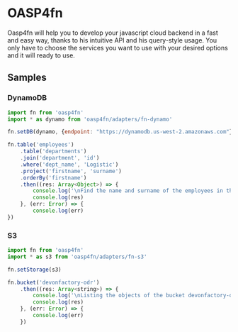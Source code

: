 # OASP4fn

Oasp4fn will help you to develop your javascript cloud backend in a fast and easy way, thanks to his intuitive API and his query-style usage. You only have to choose the services you want to use with your desired options and it will ready to use.

## Samples

### DynamoDB

```javascript 
import fn from 'oasp4fn'
import * as dynamo from 'oasp4fn/adapters/fn-dynamo'

fn.setDB(dynamo, {endpoint: "https://dynamodb.us-west-2.amazonaws.com"})

fn.table('employees')
    .table('departments')
    .join('department', 'id')
    .where('dept_name', 'Logistic')
    .project('firstname', 'surname')
    .orderBy('firstname')
    .then((res: Array<Object>) => {
        console.log('\nFind the name and surname of the employees in the logistic department, ordered ascendingly by the name')
        console.log(res)
    }, (err: Error) => {
        console.log(err)
})

```

### S3
    
```javascript  
import fn from 'oasp4fn'
import * as s3 from 'oasp4fn/adapters/fn-s3'

fn.setStorage(s3)

fn.bucket('devonfactory-odr')
    .then((res: Array<string>) => {
        console.log('\nListing the objects of the bucket devonfactory-odr')
        console.log(res)
    }, (err: Error) => {
        console.log(err)
    })

```